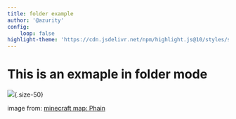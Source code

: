 ```yaml
---
title: folder example
author: '@azurity'
config:
    loop: false
highlight-theme: 'https://cdn.jsdelivr.net/npm/highlight.js@10/styles/solarized-dark.min.css'
---
```

<slide/>

# This is an exmaple in folder mode

<slide/>

![](Phain.jpg){.size-50}

image from: [minecraft map: Phain](https://www.planetminecraft.com/project/phain-game-board-of-the-ancients-6000-x-6000-multiple-biomes-survival-map-923-plots-theme---hexagons/)
